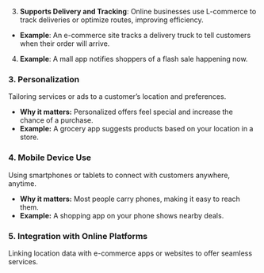 3. **Supports Delivery and Tracking**: Online businesses use L-commerce to track deliveries or optimize routes, improving efficiency.
- **Example**: An e-commerce site tracks a delivery truck to tell customers when their order will arrive.

4. **Example**: A mall app notifies shoppers of a flash sale happening now.

### 3. Personalization
Tailoring services or ads to a customer’s location and preferences.

- **Why it matters:** Personalized offers feel special and increase the chance of a purchase.
- **Example:** A grocery app suggests products based on your location in a store.

### 4. Mobile Device Use
Using smartphones or tablets to connect with customers anywhere, anytime.

- **Why it matters:** Most people carry phones, making it easy to reach them.
- **Example:** A shopping app on your phone shows nearby deals.

### 5. Integration with Online Platforms
Linking location data with e-commerce apps or websites to offer seamless services.